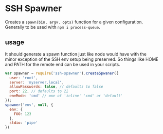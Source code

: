 # SSH Spawner

Creates a `spawn(bin, argv, opts)` function for a given configuration.
Generally to be used with `npm i process-queue`.

## usage

It should generate a spawn function just like node would have with the minor exception of the SSH env setup being preserved. So things like HOME and PATH for the remote end can be used in your scripts.

```javascript
var spawner = require('ssh-spawner').createSpwaner({
  user: 'root',
  server: 'myserver.local',
  allowPasswords: false, // defaults to false
  port: 22, // defaults to 22
  envMode: 'cmd' // one of 'inline' 'cmd' or 'default'
});
spawner('env', null, {
  env: {
    FOO: 123 
  },
  stdio: 'pipe'
})
```
